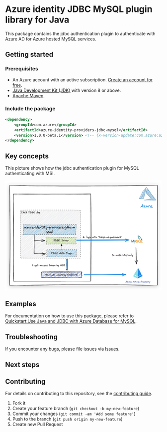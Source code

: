 # Azure identity JDBC MySQL plugin library for Java

This package contains the jdbc authentication plugin to authenticate with Azure AD for Azure hosted MySQL services.

## Getting started

### Prerequisites

- An Azure account with an active subscription. [Create an account for free](https://azure.microsoft.com/free/?WT.mc_id=A261C142F).
- [Java Development Kit (JDK)][jdk] with version 8 or above.
- [Apache Maven](https://maven.apache.org/download.cgi).


### Include the package

[//]: # ({x-version-update-start;com.azure:azure-identity-providers-jdbc-mysql;current})
```xml
<dependency>
    <groupId>com.azure</groupId>
    <artifactId>azure-identity-providers-jdbc-mysql</artifactId>
    <version>1.0.0-beta.1</version> <!-- {x-version-update;com.azure:azure-identity-providers-jdbc-mysql;current} -->
</dependency>
```
[//]: # ({x-version-update-end})

## Key concepts

This picture shows how the jdbc authentication plugin for MySQL authenticating with MSI.

![mysql_design.png](img/mysql_design.png)

## Examples
For documentation on how to use this package, please refer to [Quickstart:Use Java and JDBC with Azure Database for MySQL](https://aka.ms/quickstart-jdbc-mysql).

## Troubleshooting
If you encounter any bugs, please file issues via [Issues](https://github.com/Azure/azure-sdk-for-java/issues).

## Next steps

## Contributing

For details on contributing to this repository, see the [contributing guide](https://github.com/Azure/azure-sdk-for-java/blob/main/CONTRIBUTING.md).

1. Fork it
1. Create your feature branch (`git checkout -b my-new-feature`)
1. Commit your changes (`git commit -am 'Add some feature'`)
1. Push to the branch (`git push origin my-new-feature`)
1. Create new Pull Request


<!-- LINKS -->
[jdk]: https://docs.microsoft.com/java/azure/jdk/
[azure_subscription]: https://azure.microsoft.com/free/
